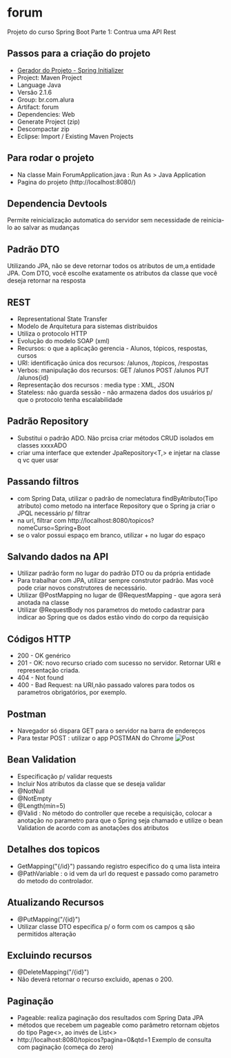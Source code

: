 # forum
Projeto do curso Spring Boot Parte 1: Contrua uma API Rest

## Passos para a criação do projeto
* [Gerador do Projeto - Spring Initializer](https://start.spring.io/)
* Project: Maven Project
* Language Java
* Versão 2.1.6
* Group: br.com.alura
* Artifact: forum
* Dependencies: Web
* Generate Project (zip)
* Descompactar zip
* Eclipse: Import / Existing Maven Projects

## Para rodar o projeto
* Na classe Main ForumApplication.java :  Run As > Java Application
* Pagina do projeto (http://localhost:8080/)

## Dependencia Devtools
Permite reinicialização automatica do servidor sem necessidade de reinicia-lo ao salvar as mudanças

## Padrão DTO
Utilizando JPA, não se deve retornar todos os atributos de um,a entidade JPA. Com DTO, você escolhe exatamente os atributos da classe que você deseja retornar na resposta

## REST
* Representational State Transfer
* Modelo de Arquitetura para sistemas distribuidos
* Utiliza o protocolo HTTP
* Evolução do modelo SOAP (xml)
* Recursos: o que a aplicação gerencia - Alunos, tópicos, respostas, cursos
* URI: identificação única dos recursos: /alunos, /topicos, /respostas
* Verbos: manipulação dos recursos: GET /alunos POST /alunos PUT /alunos{id} 
* Representação dos recursos : media type : XML, JSON
* Stateless: não guarda sessão - não armazena dados dos usuários p/ que o protocolo tenha escalabilidade

## Padrão Repository
* Substitui o padrão ADO. Não prcisa criar métodos CRUD isolados em classes xxxxADO
* criar uma interface que extender JpaRepository<T,> e injetar na classe q vc quer usar

## Passando filtros
* com Spring Data, utilizar o padrão de nomeclatura findByAtributo(Tipo atributo) como metodo na interface Repository que o Spring ja criar o JPQL necessário p/ filtrar
* na url, filtrar com http://localhost:8080/topicos?nomeCurso=Spring+Boot
* se o valor possui espaço em branco, utilizar + no lugar do espaço

## Salvando dados na API
* Utilizar padrão form no lugar do padrão DTO ou da própria entidade
* Para trabalhar com JPA, utilizar sempre construtor padrão. Mas você pode criar novos construtores de necessário.
* Utilizar @PostMapping no lugar de @RequestMapping - que agora será anotada na classe
* Utilizar @RequestBody nos parametros do metodo cadastrar para indicar ao Spring que os dados estão vindo do corpo da requisição

## Códigos HTTP
* 200 - OK genérico
* 201 - OK: novo recurso criado com sucesso no servidor. Retornar URI e representação criada.
* 404 - Not found
* 400 - Bad Request: na URI,não passado valores para todos os parametros obrigatórios, por exemplo.

## Postman
* Navegador só dispara GET para o servidor na barra de endereços
* Para testar POST : utilizar o app POSTMAN do Chrome
![Post](https://github.com/j19791/forum/raw/master/Postman.jpg)


## Bean Validation
* Especificação p/ validar requests
* Incluir Nos atributos da classe que se deseja validar
* @NotNull
* @NotEmpty
* @Length(min=5)
* @Valid : No método do controller que recebe a requisição, colocar a anotação no parametro para que o Spring seja chamado e utilize o bean Validation de acordo com as anotações dos atributos  

## Detalhes dos topicos
* GetMapping("{/id}")  passando registro especifico do q uma lista inteira
* @PathVariable : o id vem da url do request e passado como parametro do metodo do controlador.

## Atualizando Recursos
* @PutMapping("/{id}")
* Utilizar classe DTO especifica p/ o form com os campos q são permitidos alteração
 
## Excluindo recursos
* @DeleteMapping("/{id}")
* Não deverá retornar o recurso excluido, apenas o 200.

## Paginação
* Pageable: realiza paginação dos resultados com Spring Data JPA
* métodos que recebem um pageable como parâmetro retornam objetos do tipo Page<>, ao invés de List<>
* http://localhost:8080/topicos?pagina=0&qtd=1 Exemplo de consulta com paginação (começa do zero)
